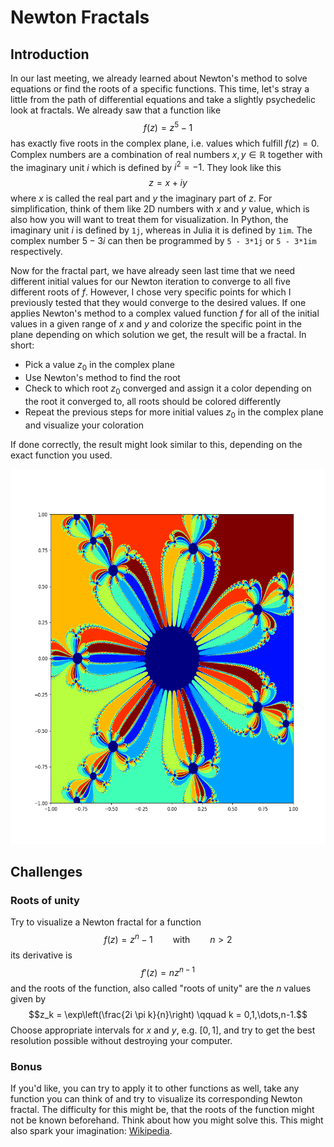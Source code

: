 # Newton Fractals

## Introduction

In our last meeting, we already learned about Newton's method to solve equations or find the roots of a specific functions. This time, let's stray a little from the path of differential equations and take a slightly psychedelic look at fractals. We already saw that a function like
$$f(z) = z^5 - 1$$
has exactly five roots in the complex plane, i.e. values which fulfill $f(z)=0$. Complex numbers are a combination of real numbers $x, y \in \mathbb{R}$ together with the imaginary unit $i$ which is defined by $i^2 = -1$. They look like this
$$z = x + iy$$
where $x$ is called the real part and $y$ the imaginary part of $z$. For simplification, think of them like 2D numbers with $x$ and $y$ value, which is also how you will want to treat them for visualization. In Python, the imaginary unit $i$ is defined by `1j`, whereas in Julia it is defined by `1im`. The complex number $5 - 3i$ can then be programmed by `5 - 3*1j` or `5 - 3*1im` respectively.

Now for the fractal part, we have already seen last time that we need different initial values for our Newton iteration to converge to all five different roots of $f$. However, I chose very specific points for which I previously tested that they would converge to the desired values. If one applies Newton's method to a complex valued function $f$ for all of the initial values in a given range of $x$ and $y$ and colorize the specific point in the plane depending on which solution we get, the result will be a fractal. In short:

- Pick a value $z_0$ in the complex plane
- Use Newton's method to find the root
- Check to which root $z_0$ converged and assign it a color depending on the root it converged to, all roots should be colored differently
- Repeat the previous steps for more initial values $z_0$ in the complex plane and visualize your coloration

If done correctly, the result might look similar to this, depending on the exact function you used.

<center><img src="Newton_fractal.png" alt="Newton Fractal" width="600" height="600"></center>


## Challenges

### Roots of unity

Try to visualize a Newton fractal for a function
$$f(z) = z^n - 1 \qquad \text{with} \qquad n > 2$$
its derivative is
$$f'(z) = nz^{n-1}$$
and the roots of the function, also called "roots of unity" are the $n$ values given by
$$z_k = \exp\left(\frac{2i \pi k}{n}\right) \qquad k = 0,1,\dots,n-1.$$
Choose appropriate intervals for $x$ and $y$, e.g. $[0,1]$, and try to get the best resolution possible without destroying your computer.

### Bonus

If you'd like, you can try to apply it to other functions as well, take any function you can think of and try to visualize its corresponding Newton fractal. The difficulty for this might be, that the roots of the function might not be known beforehand. Think about how you might solve this. This might also spark your imagination: [Wikipedia](https://en.wikipedia.org/wiki/Newton_fractal#Generalization_of_Newton_fractals).